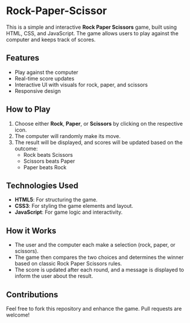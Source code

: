 # Rock-Paper-Scissor
This is a simple and interactive **Rock Paper Scissors** game, built using HTML, CSS, and JavaScript. The game allows users to play against the computer and keeps track of scores.

## Features
- Play against the computer
- Real-time score updates
- Interactive UI with visuals for rock, paper, and scissors
- Responsive design

## How to Play
1. Choose either **Rock**, **Paper**, or **Scissors** by clicking on the respective icon.
2. The computer will randomly make its move.
3. The result will be displayed, and scores will be updated based on the outcome:
   - Rock beats Scissors
   - Scissors beats Paper
   - Paper beats Rock

## Technologies Used
- **HTML5**: For structuring the game.
- **CSS3**: For styling the game elements and layout.
- **JavaScript**: For game logic and interactivity.


## How it Works
- The user and the computer each make a selection (rock, paper, or scissors).
- The game then compares the two choices and determines the winner based on classic Rock Paper Scissors rules.
- The score is updated after each round, and a message is displayed to inform the user about the result.


## Contributions
Feel free to fork this repository and enhance the game. Pull requests are welcome!
